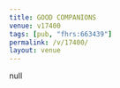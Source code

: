 ```yaml
---
title: GOOD COMPANIONS
venue: v17400
tags: [pub, "fhrs:663439"]
permalink: /v/17400/
layout: venue
---
```

null